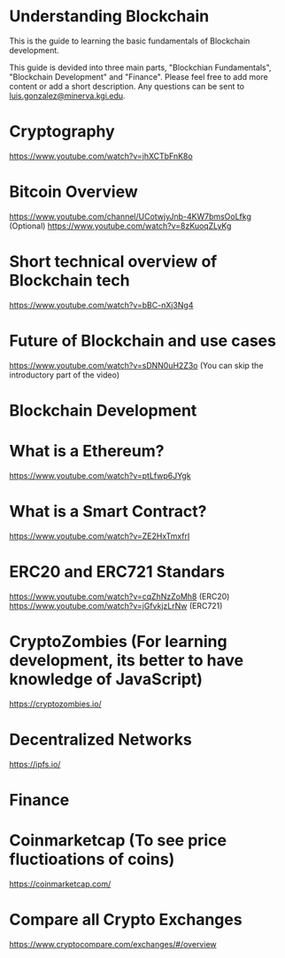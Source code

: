 # Understanding Blockchain
This is the guide to learning the basic fundamentals of Blockchain development. 

This guide is devided into three main parts, "Blockchian Fundamentals", "Blockchain Development" and "Finance".
Please feel free to add more content or add a short description. Any questions can be sent to luis.gonzalez@minerva.kgi.edu.


# Cryptography
https://www.youtube.com/watch?v=jhXCTbFnK8o

# Bitcoin Overview
https://www.youtube.com/channel/UCotwjyJnb-4KW7bmsOoLfkg
(Optional) https://www.youtube.com/watch?v=8zKuoqZLyKg

# Short technical overview of Blockchain tech
https://www.youtube.com/watch?v=bBC-nXj3Ng4

# Future of Blockchain and use cases
https://www.youtube.com/watch?v=sDNN0uH2Z3o (You can skip the introductory part of the video)

# Blockchain Development 

# What is a Ethereum?
https://www.youtube.com/watch?v=ptLfwp6JYgk

# What is a Smart Contract?
https://www.youtube.com/watch?v=ZE2HxTmxfrI

# ERC20 and ERC721 Standars
https://www.youtube.com/watch?v=cqZhNzZoMh8 (ERC20)
https://www.youtube.com/watch?v=jGfvkjzLrNw (ERC721) 

# CryptoZombies (For learning development, its better to have knowledge of JavaScript)
https://cryptozombies.io/

# Decentralized Networks
https://ipfs.io/ 


# Finance 

# Coinmarketcap (To see price fluctioations of coins)
https://coinmarketcap.com/

# Compare all Crypto Exchanges
https://www.cryptocompare.com/exchanges/#/overview


